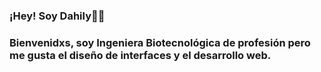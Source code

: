 ### ¡Hey! Soy Dahily👩‍💻
### Bienvenidxs, soy Ingeniera Biotecnológica de profesión pero me gusta el diseño de interfaces y el desarrollo web.



<!--
**dahilykm/dahilykm** is a ✨ _special_ ✨ repository because its `README.md` (this file) appears on your GitHub profile.


###💖¿En qué estoy trabajando actualmente?
###Certificarme como Product owner y metodologias agiles
##Practicar mis conocimientos en ingles

- 🌱 I’m currently learning ...
- 👯 I’m looking to collaborate on ...
- 🤔 I’m looking for help with ...
- 💬 Ask me about ...
- 📫 How to reach me: ...
- 😄 Pronouns: ...
- ⚡ Fun fact: ...
-->
